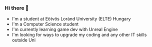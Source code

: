 ### Hi there 👋
- I'm a student at Eötvös Loránd University (ELTE) Hungary
- I'm a Computer Science student
- I'm currently learning game dev with Unreal Engine
- I'm looking for ways to upgrade my coding and any other IT skills outside Uni
<!--
**zeleia/zeleia** is a ✨ _special_ ✨ repository because its `README.md` (this file) appears on your GitHub profile.

Here are some ideas to get you started:

- 🔭 I’m currently working on ...
- 🌱 I’m currently learning ...
- 👯 I’m looking to collaborate on ...
- 🤔 I’m looking for help with ...
- 💬 Ask me about ...
- 📫 How to reach me: ...
- 😄 Pronouns: ...
- ⚡ Fun fact: ...
-->
